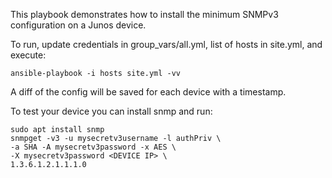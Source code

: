 This playbook demonstrates how to install the
minimum SNMPv3 configuration on a Junos device.

To run, update credentials in group_vars/all.yml,
list of hosts in site.yml, and execute:
```
ansible-playbook -i hosts site.yml -vv
```

A diff of the config will be saved for each
device with a timestamp.

To test your device you can install snmp and run:
```
sudo apt install snmp
snmpget -v3 -u mysecretv3username -l authPriv \
-a SHA -A mysecretv3password -x AES \
-X mysecretv3password <DEVICE IP> \
1.3.6.1.2.1.1.1.0
```
